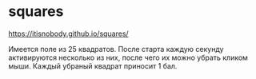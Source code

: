 # squares

https://itisnobody.github.io/squares/

Имеется поле из 25 квадратов. После старта каждую секунду активируются несколько из них, после чего их можно убрать кликом мыши. Каждый убраный квадрат приносит 1 бал.